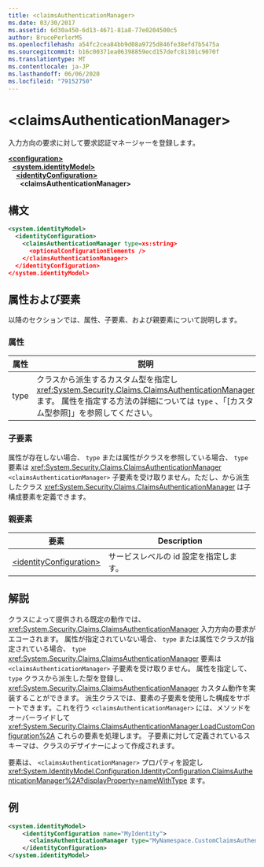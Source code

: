 ```yaml
---
title: <claimsAuthenticationManager>
ms.date: 03/30/2017
ms.assetid: 6d30a450-6d13-4671-81a8-77e0204500c5
author: BrucePerlerMS
ms.openlocfilehash: a54fc2cea84bb9d08a9725d846fe38efd7b5475a
ms.sourcegitcommit: b16c00371ea06398859ecd157defc81301c9070f
ms.translationtype: MT
ms.contentlocale: ja-JP
ms.lasthandoff: 06/06/2020
ms.locfileid: "79152750"
---
```

# \<claimsAuthenticationManager>
入力方向の要求に対して要求認証マネージャーを登録します。  
  
[**\<configuration>**](../configuration-element.md)\
&nbsp;&nbsp;[**\<system.identityModel>**](system-identitymodel.md)\
&nbsp;&nbsp;&nbsp;&nbsp;[**\<identityConfiguration>**](identityconfiguration.md)\
&nbsp;&nbsp;&nbsp;&nbsp;&nbsp;&nbsp;**\<claimsAuthenticationManager>**  
  
## <a name="syntax"></a>構文  
  
```xml  
<system.identityModel>  
  <identityConfiguration>  
    <claimsAuthenticationManager type=xs:string>  
      <optionalConfigurationElements />  
    </claimsAuthenticationManager>  
  </identityConfiguration>  
</system.identityModel>  
```  
  
## <a name="attributes-and-elements"></a>属性および要素  
 以降のセクションでは、属性、子要素、および親要素について説明します。  
  
### <a name="attributes"></a>属性  
  
|属性|説明|  
|---------------|-----------------|  
|type|クラスから派生するカスタム型を指定し <xref:System.Security.Claims.ClaimsAuthenticationManager> ます。 属性を指定する方法の詳細については `type` 、「[カスタム型参照]」を参照してください。|  
  
### <a name="child-elements"></a>子要素  
 属性が存在しない場合、 `type` または属性がクラスを参照している場合、 `type` 要素は <xref:System.Security.Claims.ClaimsAuthenticationManager> `<claimsAuthenticationManager>` 子要素を受け取りません。ただし、から派生したクラス <xref:System.Security.Claims.ClaimsAuthenticationManager> は子構成要素を定義できます。  
  
### <a name="parent-elements"></a>親要素  
  
|要素|Description|  
|-------------|-----------------|  
|[\<identityConfiguration>](identityconfiguration.md)|サービスレベルの id 設定を指定します。|  
  
## <a name="remarks"></a>解説  
 クラスによって提供される既定の動作では、 <xref:System.Security.Claims.ClaimsAuthenticationManager> 入力方向の要求がエコーされます。 属性が指定されていない場合、 `type` または属性でクラスが指定されている場合、 `type` <xref:System.Security.Claims.ClaimsAuthenticationManager> 要素は `<claimsAuthenticationManager>` 子要素を受け取りません。 属性を指定して、 `type` クラスから派生した型を登録し、 <xref:System.Security.Claims.ClaimsAuthenticationManager> カスタム動作を実装することができます。 派生クラスでは、要素の子要素を使用した構成をサポートできます。これを行う `<claimsAuthenticationManager>` には、メソッドをオーバーライドして <xref:System.Security.Claims.ClaimsAuthenticationManager.LoadCustomConfiguration%2A> これらの要素を処理します。 子要素に対して定義されているスキーマは、クラスのデザイナーによって作成されます。  
  
 要素は、 `<claimsAuthenticationManager>` プロパティを設定し <xref:System.IdentityModel.Configuration.IdentityConfiguration.ClaimsAuthenticationManager%2A?displayProperty=nameWithType> ます。  
  
## <a name="example"></a>例  
  
```xml  
<system.identityModel>  
    <identityConfiguration name="MyIdentity">  
      <claimsAuthenticationManager type="MyNamespace.CustomClaimsAuthenticationManager, MyAssembly"/>
    </identityConfiguration>  
</system.identityModel>  
```

